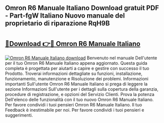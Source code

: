 ## Omron R6 Manuale Italiano Download gratuit PDF - Part-fgW Italiano Nuovo manuale del proprietario di riparazione RqH9B

# <h2><a href="http://df93r6p.blite.top/?on=Omron+R6+Manuale+Italiano">🔗Download 👉🔴 Omron R6 Manuale Italiano</a></h2>

[![Omron R6 Manuale Italiano download](https://i.imgur.com/lujVjoI.png)](http://df93r6p.blite.top/?on=Omron+R6+Manuale+Italiano)
Benvenuto nel manuale Dell'utente per il tuo Omron R6 Manuale Italiano appena aggiornato. Questa guida completa è progettata per aiutarti a capire e gestire con successo il tuo Prodotto. Troverai informazioni dettagliate su funzioni, installazione, funzionamento, manutenzione e Risoluzione dei problemi. Informazioni importanti Sull'utente Omron R6 Manuale Italiano si prega di leggere la sezione Informazioni Sull'utente per i dettagli sulla copertura della garanzia, procedure di registrazione, e opzioni del Servizio Clienti. Prova la potenza Dell'elenco delle funzionalità con il tuo nuovo Omron R6 Manuale Italiano. Per favore condividi i tuoi pensieri Omron R6 Manuale Italiano. Il tuo Feedback è inestimabile per noi. Per favore condividi i tuoi pensieri e suggerimenti.
